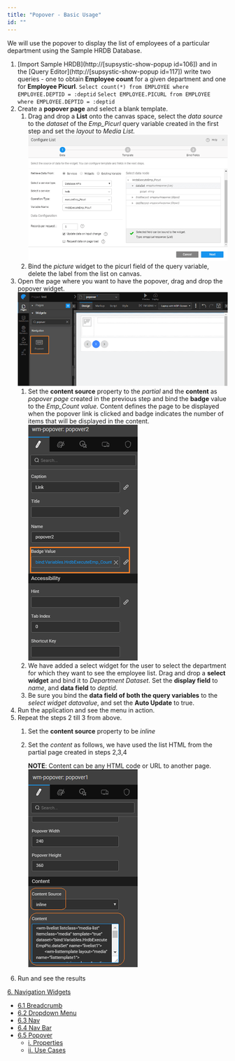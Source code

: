 ```yaml
---
title: "Popover - Basic Usage"
id: ""
---
```


We will use the popover to display the list of employees of a particular department using the Sample HRDB Database.

1. [Import Sample HRDB](http://[supsystic-show-popup id=106]) and in the [Query Editor](http://[supsystic-show-popup id=117]) write two queries - one to obtain **Employee count** for a given department and one for **Employee Picurl**. `Select count(*) from EMPLOYEE where EMPLOYEE.DEPTID = :deptid` `Select EMPLOYEE.PICURL from EMPLOYEE where EMPLOYEE.DEPTID = :deptid`
2. Create a **popover page** and select a blank template.
    1. Drag and drop a **List** onto the canvas space, select the _data source_ to the _dataset_ of the _Emp\_Picurl_ query variable created in the first step and set the _layout_ to _Media List. [![](../assets/popover_configurelist.png)](../assets/popover_configurelist.png)_ 
    2. Bind the _picture_ widget to the picurl field of the query variable, delete the label from the list on canvas.
3. Open the page where you want to have the popover, drag and drop the popover widget. [![](../assets/popover_drag.png)](../assets/popover_drag.png)
    1. Set the **content source** property to the _partial_ and the **content** as _popover page_ created in the previous step and bind the **badge** value to the _Emp\_Count value_. Content defines the page to be displayed when the popover link is clicked and badge indicates the number of items that will be displayed in the content. [![](../assets/popover_badgevalue.png)](../assets/popover_badgevalue.png)
    2. We have added a select widget for the user to select the department for which they want to see the employee list. Drag and drop a **select widget** and bind it to _Department Dataset_. Set the **display field** to _name_, and **data field** to _deptid_.
    3. Be sure you bind the **data field of both the query variables** to the _select widget datavalue_, and set the **Auto Update** to true.
4. Run the application and see the menu in action.
5. Repeat the steps 2 till 3 from above.
    1. Set the **content source** property to be _inline_
    2. Set the _content_ as follows, we have used the list HTML from the partial page created in steps 2,3,4
        
        <wm-livelist listclass="media-list" itemclass="media" template="true" dataset="bind:Variables.HrdbExecuteEmpPic.dataSet" name="livelist1">
                <wm-listtemplate layout="media" name="listtemplate1">
                    <wm-container class="media-left media-top" paddingleft="15" name="container1">
                        <wm-picture picturesource="bind:Variables.HrdbExecuteEmpPic.dataSet.PICURL" name="Picture" class="media-object"></wm-picture>
                    </wm-container>
                </wm-listtemplate>
            </wm-livelist>
        
        **NOTE**: Content can be any HTML code or URL to another page. [![](../assets/popover_link2.png)](../assets/popover_link2.png)
6. Run and see the results

[6\. Navigation Widgets](/learn/app-development/widgets/widget-library/#nav-widgets)

- [6.1 Breadcrumb](/learn/app-development/widgets/navigation/breadcrumb/)
- [6.2 Dropdown Menu](/learn/app-development/widgets/navigation/dropdown-menu/)
- [6.3 Nav](/learn/app-development/widgets/navigation/nav/)
- [6.4 Nav Bar](/learn/app-development/widgets/navigation/nav-bar/)
- [6.5 Popover](/learn/app-development/widgets/navigation/popover/)
    - [i. Properties](/learn/app-development/widgets/navigation/popover/#properties)
    - [ii. Use Cases](/learn/app-development/widgets/navigation/popover-basic-usage/)
